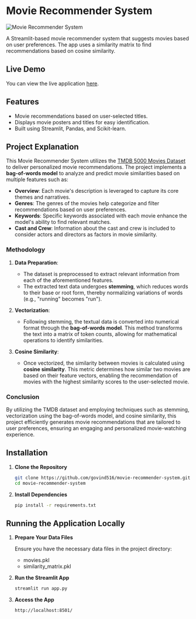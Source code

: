 # Movie Recommender System

![Movie Recommender System](https://github.com/user-attachments/assets/0182c169-09d0-441e-9f6f-da6a649e20c5)

A Streamlit-based movie recommender system that suggests movies based on user preferences. The app uses a similarity matrix to find recommendations based on cosine similarity.

## Live Demo

You can view the live application [here](https://movie-recommender-system-j87x.onrender.com/).

## Features

- Movie recommendations based on user-selected titles.
- Displays movie posters and titles for easy identification.
- Built using Streamlit, Pandas, and Scikit-learn.

## Project Explanation

This Movie Recommender System utilizes the [TMDB 5000 Movies Dataset](https://www.kaggle.com/datasets/tmdb/tmdb-movie-metadata) to deliver personalized movie recommendations. The project implements a **bag-of-words model** to analyze and predict movie similarities based on multiple features such as:

- **Overview**: Each movie's description is leveraged to capture its core themes and narratives.
- **Genres**: The genres of the movies help categorize and filter recommendations based on user preferences.
- **Keywords**: Specific keywords associated with each movie enhance the model's ability to find relevant matches.
- **Cast and Crew**: Information about the cast and crew is included to consider actors and directors as factors in movie similarity.

### Methodology

1. **Data Preparation**:
   - The dataset is preprocessed to extract relevant information from each of the aforementioned features.
   - The extracted text data undergoes **stemming**, which reduces words to their base or root form, thereby normalizing variations of words (e.g., "running" becomes "run").

2. **Vectorization**:
   - Following stemming, the textual data is converted into numerical format through the **bag-of-words model**. This method transforms the text into a matrix of token counts, allowing for mathematical operations to identify similarities.
  
3. **Cosine Similarity**:
   - Once vectorized, the similarity between movies is calculated using **cosine similarity**. This metric determines how similar two movies are based on their feature vectors, enabling the recommendation of movies with the highest similarity scores to the user-selected movie.

### Conclusion

By utilizing the TMDB dataset and employing techniques such as stemming, vectorization using the bag-of-words model, and cosine similarity, this project efficiently generates movie recommendations that are tailored to user preferences, ensuring an engaging and personalized movie-watching experience.

## Installation

1. **Clone the Repository**

   ```bash
   git clone https://github.com/govind516/movie-recommender-system.git
   cd movie-recommender-system

2. **Install Dependencies**

   ```bash
   pip install -r requirements.txt

## Running the Application Locally

1. **Prepare Your Data Files**

   Ensure you have the necessary data files in the project directory:
   - movies.pkl
   - similarity_matrix.pkl

2. **Run the Streamlit App**

   ```bash
   streamlit run app.py

3. **Access the App**
   
   ```bash
   http://localhost:8501/
